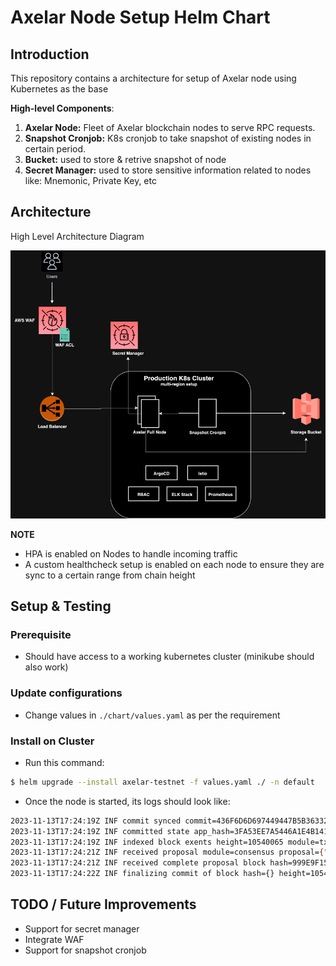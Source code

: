 # Axelar Node Setup Helm Chart

## Introduction
This repository contains a architecture for setup of Axelar node using Kubernetes as the base

**High-level Components**:
1. **Axelar Node:** Fleet of Axelar blockchain nodes to serve RPC requests.
2. **Snapshot Cronjob:** K8s cronjob to take snapshot of existing nodes in certain period.
3. **Bucket:** used to store & retrive snapshot of node
4. **Secret Manager:** used to store sensitive information related to nodes like: Mnemonic, Private Key, etc

## Architecture

High Level Architecture Diagram

<p align="center"><img src="./docs/prod-setup.png" width="800"></p>

**NOTE**
- HPA is enabled on Nodes to handle incoming traffic
- A custom healthcheck setup is enabled on each node to ensure they are sync to a certain range from chain height 
 
## Setup & Testing

### Prerequisite
- Should have access to a working kubernetes cluster (minikube should also work)

### Update configurations
- Change values in `./chart/values.yaml` as per the requirement

### Install on Cluster
- Run this command:
```bash
$ helm upgrade --install axelar-testnet -f values.yaml ./ -n default
```

- Once the node is started, its logs should look like:
```bash
2023-11-13T17:24:19Z INF commit synced commit=436F6D6D697449447B5B3633203136352036322032333120313635203638203130362033302037352032302032342036382031302031303720313632203136362032353520323339203133342031313520313139203134362031393020313538203234362032353420313936203136203736203835203134362035325D3A4130443432317D
2023-11-13T17:24:19Z INF committed state app_hash=3FA53EE7A5446A1E4B1418440A6BA2A6FFEF86737792BE9EF6FEC4104C559234 height=10540065 module=state num_txs=0
2023-11-13T17:24:19Z INF indexed block exents height=10540065 module=txindex
2023-11-13T17:24:21Z INF received proposal module=consensus proposal={"Type":32,"block_id":{"hash":"999E9F152D8161621A5C2060B33457CC0344CCC084392F4EBE05605D50C000BB","parts":{"hash":"18F9CB2C28DDC42EE0DDC1A05FDBDAFD44ED70CCA3F8ED71BE095C0025C52551","total":1}},"height":10540066,"pol_round":-1,"round":0,"signature":"yXZIdh184eRK+7Z0zUowrAyXuRBEz3dugfYw9+ebIRX39+EI6qUxU5s1GMVrHqUQcmpUAiCQqbQR11NU7wVGAQ==","timestamp":"2023-11-13T17:24:21.718591747Z"}
2023-11-13T17:24:21Z INF received complete proposal block hash=999E9F152D8161621A5C2060B33457CC0344CCC084392F4EBE05605D50C000BB height=10540066 module=consensus
2023-11-13T17:24:22Z INF finalizing commit of block hash={} height=10540066 module=consensus num_txs=0 root=3FA53EE7A5446A1E4B1418440A6BA2A6FFEF86737792BE9EF6FEC4104C559234
```




## TODO / Future Improvements
- Support for secret manager
- Integrate WAF 
- Support for snapshot cronjob
